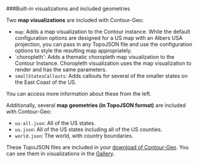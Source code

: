 ###Built-in visualizations and included geometries

Two **map visualizations** are included with Contour-Geo:

* `map`: Adds a map visualization to the Contour instance. While the default configuration options are designed for a US map with an Albers USA projection, you can pass in any TopoJSON file and use the configuration options to style the resulting map appropriately.
* `choropleth': Adds a thematic choropleth map visualization to the Contour Instance. Choropleth visualization uses the map visualization to render and has the same parameters.
* `smallStatesCallouts`: Adds callouts for several of the smaller states on the East Coast of the US.

You can access more information about these from the left.

Additionally, several **map geometries (in TopoJSON format)** are included with Contour-Geo:

* `us-all.json`: All of the US states.
* `us.json`: All of the US states including all of the US counties.
* `world.json`: The world, with country boundaries.

These TopoJSON files are included in your [download of Contour-Geo](get_contour.html). You can see them in visualizations in the [Gallery](gallery.html#/geo).